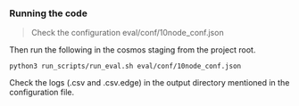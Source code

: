 ### Running the code

> Check the configuration eval/conf/10node_conf.json
 
Then run the following in the cosmos staging from the project root.

```shell
python3 run_scripts/run_eval.sh eval/conf/10node_conf.json 
```

Check the logs (.csv and .csv.edge) in the output directory mentioned in the configuration file.

